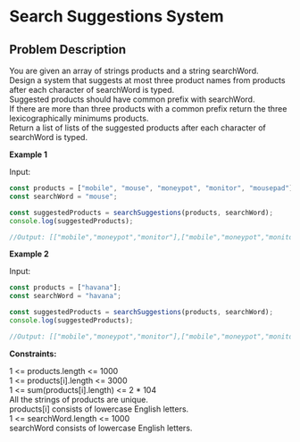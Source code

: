 # Search Suggestions System

## Problem Description
You are given an array of strings products and a string searchWord.  
Design a system that suggests at most three product names from products after each character of searchWord is typed.  
Suggested products should have common prefix with searchWord.  
If there are more than three products with a common prefix return the three lexicographically minimums products.  
Return a list of lists of the suggested products after each character of searchWord is typed.  

**Example 1**

Input:
```js
const products = ["mobile", "mouse", "moneypot", "monitor", "mousepad"];
const searchWord = "mouse";

const suggestedProducts = searchSuggestions(products, searchWord);
console.log(suggestedProducts);

//Output: [["mobile","moneypot","monitor"],["mobile","moneypot","monitor"],["mouse","mousepad"],["mouse","mousepad"],["mouse","mousepad"]]
```

**Example 2**

Input:
```js
const products = ["havana"];
const searchWord = "havana";

const suggestedProducts = searchSuggestions(products, searchWord);
console.log(suggestedProducts);

//Output: [["mobile","moneypot","monitor"],["mobile","moneypot","monitor"],["mouse","mousepad"],["mouse","mousepad"],["mouse","mousepad"]]
```
**Constraints:**

1 <= products.length <= 1000  
1 <= products[i].length <= 3000  
1 <= sum(products[i].length) <= 2 * 104  
All the strings of products are unique.  
products[i] consists of lowercase English letters.  
1 <= searchWord.length <= 1000  
searchWord consists of lowercase English letters.  
